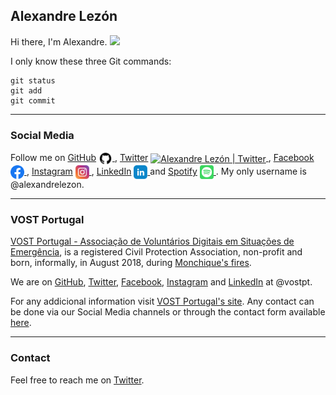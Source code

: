 ## Alexandre Lezón

Hi there, I'm Alexandre. <img src="https://media.giphy.com/media/hvRJCLFzcasrR4ia7z/giphy.gif" width="25px">

I only know these three Git commands:
```
git status
git add
git commit
```

---

### Social Media

Follow me on [GitHub](https://github.com/alexandrelezon) <a href="https://github.com/alexandrelezon">
  <img align="center" alt="Alexandre Lezón | GitHub" width="22px" src="https://raw.githubusercontent.com/alexandrelezon/logos/657f0bf59a040b23c97ea70cd71bde60b6ef874a/logos-1-original/github-original.svg" />
</a>, [Twitter](https://twitter.com/alexandrelezon) <a href="https://twitter.com/alexandrelezon">
  <img align="center" alt="Alexandre Lezón | Twitter" width="22px" src="https://raw.githubusercontent.com/peterthehan/peterthehan/master/assets/twitter.svg" />
</a>, [Facebook](https://facebook.com/alexandrelezon) <a href="https://facebook.com/alexandrelezon">
  <img align="center" alt="Alexandre Lezón | Facebook" width="22px" src="https://raw.githubusercontent.com/alexandrelezon/logos/faade45ee9e118ec103e98c937539a78dce5d9e6/logos-1-original/facebook-original.svg" />
</a>, [Instagram](https://instagram.com/alexandrelezon) <a href="https://instagram.com/alexandrelezon">
  <img align="center" alt="Alexandre Lezón | Instagram" width="22px" src="https://raw.githubusercontent.com/alexandrelezon/logos/657f0bf59a040b23c97ea70cd71bde60b6ef874a/logos-1-original/instagram-original.svg" />
</a>, [LinkedIn](https://linkedin.com/in/alexandrelezon) <a href="https://linkedin.com/in/alexandrelezon">
  <img align="center" alt="Alexandre Lezón | LinkedIn" width="22px" src="https://raw.githubusercontent.com/alexandrelezon/logos/d185711ee6d5a78f819d5ddb022daa1a36664825/logos-1-original/linkedin-original.svg" />
</a> and [Spotify](https://https://open.spotify.com/user/alexandrelezon) <a href="https://https://open.spotify.com/user/alexandrelezon">
  <img align="center" alt="Alexandre Lezón | Spotify" width="22px" src="https://raw.githubusercontent.com/alexandrelezon/logos/657f0bf59a040b23c97ea70cd71bde60b6ef874a/logos-1-original/spotify-original.svg" />
</a>. My only username is @alexandrelezon.
<br />

---

### VOST Portugal

[VOST Portugal - Associação de Voluntários Digitais em Situações de Emergência](https://vost.pt), is a registered Civil Protection Association, non-profit and born, informally, in August 2018, during [Monchique's fires](https://pt.wikipedia.org/wiki/Incêndio_de_Monchique_de_2018).

We are on [GitHub](https://github.com/vostpt), [Twitter](https://twitter.com/vostpt), [Facebook](https://facebook.com/vostpt), [Instagram](https://instagram.com/vostpt) and [LinkedIn](https://linkedin.com/company/vostpt) at @vostpt.

For any addicional information visit [VOST Portugal's site](https://vost.pt). Any contact can be done via our Social Media channels or through the contact form available [here](https://vost.pt/vost-portugal-contacto/).
<br />

---

### Contact

Feel free to reach me on [Twitter](https://twitter.com/alexandrelezon).
